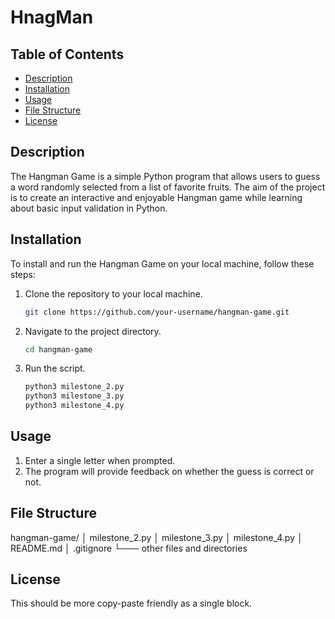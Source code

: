# HnagMan

## Table of Contents
- [Description](#description)
- [Installation](#installation)
- [Usage](#usage)
- [File Structure](#file-structure)
- [License](#license)



## Description
The Hangman Game is a simple Python program that allows users to guess a word randomly selected from a list of favorite fruits. The aim of the project is to create an interactive and enjoyable Hangman game while learning about basic input validation in Python.

## Installation

To install and run the Hangman Game on your local machine, follow these steps:

1. Clone the repository to your local machine.
   ```bash
   git clone https://github.com/your-username/hangman-game.git

2. Navigate to the project directory.
   ```bash
   cd hangman-game


4. Run the script.
   ```bash
   python3 milestone_2.py  
   python3 milestone_3.py  
   python3 milestone_4.py  

## Usage

1. Enter a single letter when prompted.
2. The program will provide feedback on whether the guess is correct or not.

## File Structure
hangman-game/
│ milestone_2.py
│ milestone_3.py
│ milestone_4.py
│ README.md
│ .gitignore
└─── other files and directories
## License

This should be more copy-paste friendly as a single block.





